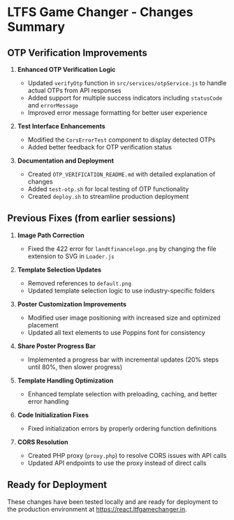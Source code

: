 # LTFS Game Changer - Changes Summary

## OTP Verification Improvements

1. **Enhanced OTP Verification Logic**
   - Updated `verifyOtp` function in `src/services/otpService.js` to handle actual OTPs from API responses
   - Added support for multiple success indicators including `statusCode` and `errorMessage`
   - Improved error message formatting for better user experience

2. **Test Interface Enhancements**
   - Modified the `CorsErrorTest` component to display detected OTPs
   - Added better feedback for OTP verification status

3. **Documentation and Deployment**
   - Created `OTP_VERIFICATION_README.md` with detailed explanation of changes
   - Added `test-otp.sh` for local testing of OTP functionality
   - Created `deploy.sh` to streamline production deployment

## Previous Fixes (from earlier sessions)

1. **Image Path Correction**
   - Fixed the 422 error for `landtfinancelogo.png` by changing the file extension to SVG in `Loader.js`

2. **Template Selection Updates**
   - Removed references to `default.png`
   - Updated template selection logic to use industry-specific folders

3. **Poster Customization Improvements**
   - Modified user image positioning with increased size and optimized placement
   - Updated all text elements to use Poppins font for consistency

4. **Share Poster Progress Bar**
   - Implemented a progress bar with incremental updates (20% steps until 80%, then slower progress)

5. **Template Handling Optimization**
   - Enhanced template selection with preloading, caching, and better error handling

6. **Code Initialization Fixes**
   - Fixed initialization errors by properly ordering function definitions

7. **CORS Resolution**
   - Created PHP proxy (`proxy.php`) to resolve CORS issues with API calls
   - Updated API endpoints to use the proxy instead of direct calls

## Ready for Deployment

These changes have been tested locally and are ready for deployment to the production environment at https://react.ltfgamechanger.in. 